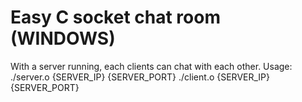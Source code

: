 # Easy C socket chat room (WINDOWS)
With a server running, each clients can chat with each other.
Usage: 
      ./server.o {SERVER_IP} {SERVER_PORT}
      ./client.o {SERVER_IP} {SERVER_PORT}  
